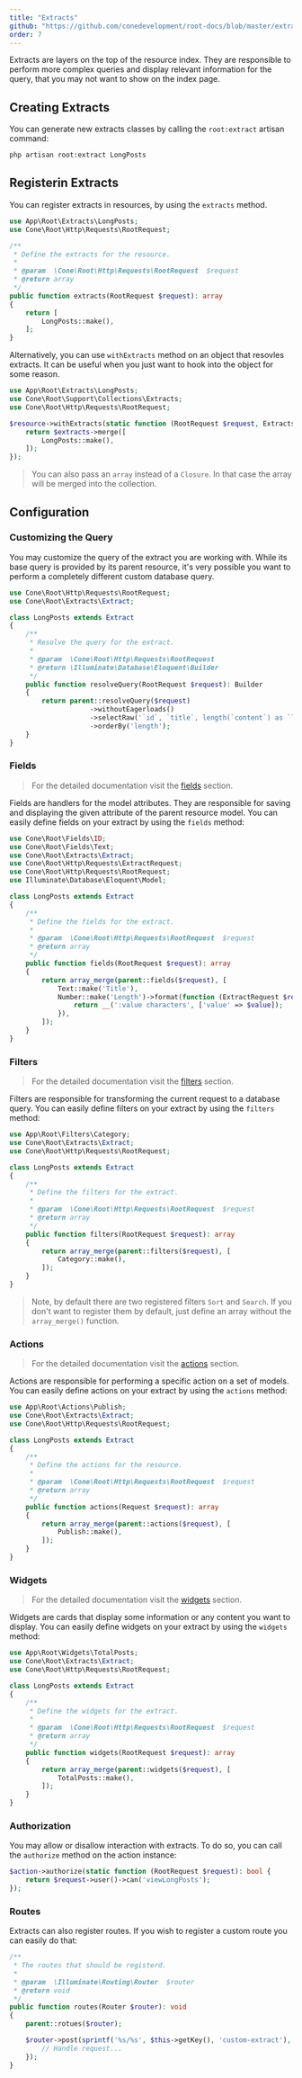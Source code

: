 ```yaml
---
title: "Extracts"
github: "https://github.com/conedevelopment/root-docs/blob/master/extracts.md"
order: 7
---
```


Extracts are layers on the top of the resource index. They are responsible to perform more complex queries and display relevant information for the query, that you may not want to show on the index page.

## Creating Extracts

You can generate new extracts classes by calling the `root:extract` artisan command:

```sh
php artisan root:extract LongPosts
```

## Registerin Extracts

You can register extracts in resources, by using the `extracts` method.

```php
use App\Root\Extracts\LongPosts;
use Cone\Root\Http\Requests\RootRequest;

/**
 * Define the extracts for the resource.
 *
 * @param  \Cone\Root\Http\Requests\RootRequest  $request
 * @return array
 */
public function extracts(RootRequest $request): array
{
    return [
        LongPosts::make(),
    ];
}
```

Alternatively, you can use `withExtracts` method on an object that resovles extracts. It can be useful when you just want to hook into the object for some reason.

```php
use App\Root\Extracts\LongPosts;
use Cone\Root\Support\Collections\Extracts;
use Cone\Root\Http\Requests\RootRequest;

$resource->withExtracts(static function (RootRequest $request, Extracts $extracts): Extracts {
    return $extracts->merge([
        LongPosts::make(),
    ]);
});
```

> You can also pass an `array` instead of a `Closure`. In that case the array will be merged into the collection.

## Configuration

### Customizing the Query

You may customize the query of the extract you are working with. While its base query is provided by its parent resource, it's very possible you want to perform a completely different custom database query.

```php
use Cone\Root\Http\Requests\RootRequest;
use Cone\Root\Extracts\Extract;

class LongPosts extends Extract
{
    /**
     * Resolve the query for the extract.
     *
     * @param  \Cone\Root\Http\Requests\RootRequest
     * @return \Illuminate\Database\Eloquent\Builder
     */
    public function resolveQuery(RootRequest $request): Builder
    {
        return parent::resolveQuery($request)
                    ->withoutEagerloads()
                    ->selectRaw('`id`, `title`, length(`content`) as `length`')
                    ->orderBy('length');
    }
}
```

### Fields

> For the detailed documentation visit the [fields](/docs/fields) section.

Fields are handlers for the model attributes. They are responsible for saving and displaying the given attribute of the parent resource model. You can easily define fields on your extract by using the `fields` method:

```php
use Cone\Root\Fields\ID;
use Cone\Root\Fields\Text;
use Cone\Root\Extracts\Extract;
use Cone\Root\Http\Requests\ExtractRequest;
use Cone\Root\Http\Requests\RootRequest;
use Illuminate\Database\Eloquent\Model;

class LongPosts extends Extract
{
    /**
     * Define the fields for the extract.
     *
     * @param  \Cone\Root\Http\Requests\RootRequest  $request
     * @return array
     */
    public function fields(RootRequest $request): array
    {
        return array_merge(parent::fields($request), [
            Text::make('Title'),
            Number::make('Length')->format(function (ExtractRequest $request, Model $model, mixed $value): string {
                return __(':value characters', ['value' => $value]);
            }),
        ]);
    }
}
```

### Filters

> For the detailed documentation visit the [filters](/docs/filters) section.

Filters are responsible for transforming the current request to a database query. You can easily define filters on your extract by using the `filters` method:

```php
use App\Root\Filters\Category;
use Cone\Root\Extracts\Extract;
use Cone\Root\Http\Requests\RootRequest;

class LongPosts extends Extract
{
    /**
     * Define the filters for the extract.
     *
     * @param  \Cone\Root\Http\Requests\RootRequest  $request
     * @return array
     */
    public function filters(RootRequest $request): array
    {
        return array_merge(parent::filters($request), [
            Category::make(),
        ]);
    }
}
```

> Note, by default there are two registered filters `Sort` and `Search`. If you don't want to register them by default, just define an array without the `array_merge()` function.

### Actions

> For the detailed documentation visit the [actions](/docs/actions) section.

Actions are responsible for performing a specific action on a set of models. You can easily define actions on your extract by using the `actions` method:

```php
use App\Root\Actions\Publish;
use Cone\Root\Extracts\Extract;
use Cone\Root\Http\Requests\RootRequest;

class LongPosts extends Extract
{
    /**
     * Define the actions for the resource.
     *
     * @param  \Cone\Root\Http\Requests\RootRequest  $request
     * @return array
     */
    public function actions(Request $request): array
    {
        return array_merge(parent::actions($request), [
            Publish::make(),
        ]);
    }
}
```

### Widgets

> For the detailed documentation visit the [widgets](/docs/widgets) section.

Widgets are cards that display some information or any content you want to display. You can easily define widgets on your extract by using the `widgets` method:

```php
use App\Root\Widgets\TotalPosts;
use Cone\Root\Extracts\Extract;
use Cone\Root\Http\Requests\RootRequest;

class LongPosts extends Extract
{
    /**
     * Define the widgets for the extract.
     *
     * @param  \Cone\Root\Http\Requests\RootRequest  $request
     * @return array
     */
    public function widgets(RootRequest $request): array
    {
        return array_merge(parent::widgets($request), [
            TotalPosts::make(),
        ]);
    }
}
```

### Authorization

You may allow or disallow interaction with extracts. To do so, you can call the `authorize` method on the action instance:

```php
$action->authorize(static function (RootRequest $request): bool {
    return $request->user()->can('viewLongPosts');
});
```

### Routes

Extracts can also register routes. If you wish to register a custom route you can easily do that:

```php
/**
 * The routes that should be registerd.
 *
 * @param  \Illuminate\Routing\Router  $router
 * @return void
 */
public function routes(Router $router): void
{
    parent::rotues($router);

    $router->post(sprintf('%s/%s', $this->getKey(), 'custom-extract'), function (ActionRequest $request) {
        // Handle request...
    });
}
```

